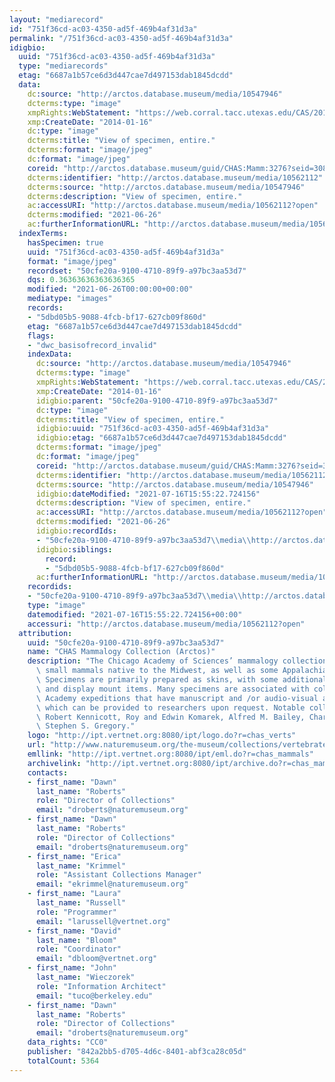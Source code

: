 ```yaml
---
layout: "mediarecord"
id: "751f36cd-ac03-4350-ad5f-469b4af31d3a"
permalink: "/751f36cd-ac03-4350-ad5f-469b4af31d3a"
idigbio:
  uuid: "751f36cd-ac03-4350-ad5f-469b4af31d3a"
  type: "mediarecords"
  etag: "6687a1b57ce6d3d447cae7d497153dab1845dcdd"
  data:
    dc:source: "http://arctos.database.museum/media/10547946"
    dcterms:type: "image"
    xmpRights:WebStatement: "https://web.corral.tacc.utexas.edu/CAS/20161217-02/jpg/chas_mamm_3276.1.jpg"
    xmp:CreateDate: "2014-01-16"
    dc:type: "image"
    dcterms:title: "View of specimen, entire."
    dcterms:format: "image/jpeg"
    dc:format: "image/jpeg"
    coreid: "http://arctos.database.museum/guid/CHAS:Mamm:3276?seid=3087471"
    dcterms:identifier: "http://arctos.database.museum/media/10562112"
    dcterms:source: "http://arctos.database.museum/media/10547946"
    dcterms:description: "View of specimen, entire."
    ac:accessURI: "http://arctos.database.museum/media/10562112?open"
    dcterms:modified: "2021-06-26"
    ac:furtherInformationURL: "http://arctos.database.museum/media/10562112"
  indexTerms:
    hasSpecimen: true
    uuid: "751f36cd-ac03-4350-ad5f-469b4af31d3a"
    format: "image/jpeg"
    recordset: "50cfe20a-9100-4710-89f9-a97bc3aa53d7"
    dqs: 0.36363636363636365
    modified: "2021-06-26T00:00:00+00:00"
    mediatype: "images"
    records:
    - "5dbd05b5-9088-4fcb-bf17-627cb09f860d"
    etag: "6687a1b57ce6d3d447cae7d497153dab1845dcdd"
    flags:
    - "dwc_basisofrecord_invalid"
    indexData:
      dc:source: "http://arctos.database.museum/media/10547946"
      dcterms:type: "image"
      xmpRights:WebStatement: "https://web.corral.tacc.utexas.edu/CAS/20161217-02/jpg/chas_mamm_3276.1.jpg"
      xmp:CreateDate: "2014-01-16"
      idigbio:parent: "50cfe20a-9100-4710-89f9-a97bc3aa53d7"
      dc:type: "image"
      dcterms:title: "View of specimen, entire."
      idigbio:uuid: "751f36cd-ac03-4350-ad5f-469b4af31d3a"
      idigbio:etag: "6687a1b57ce6d3d447cae7d497153dab1845dcdd"
      dcterms:format: "image/jpeg"
      dc:format: "image/jpeg"
      coreid: "http://arctos.database.museum/guid/CHAS:Mamm:3276?seid=3087471"
      dcterms:identifier: "http://arctos.database.museum/media/10562112"
      dcterms:source: "http://arctos.database.museum/media/10547946"
      idigbio:dateModified: "2021-07-16T15:55:22.724156"
      dcterms:description: "View of specimen, entire."
      ac:accessURI: "http://arctos.database.museum/media/10562112?open"
      dcterms:modified: "2021-06-26"
      idigbio:recordIds:
      - "50cfe20a-9100-4710-89f9-a97bc3aa53d7\\media\\http://arctos.database.museum/media/10562112"
      idigbio:siblings:
        record:
        - "5dbd05b5-9088-4fcb-bf17-627cb09f860d"
      ac:furtherInformationURL: "http://arctos.database.museum/media/10562112"
    recordids:
    - "50cfe20a-9100-4710-89f9-a97bc3aa53d7\\media\\http://arctos.database.museum/media/10562112"
    type: "image"
    datemodified: "2021-07-16T15:55:22.724156+00:00"
    accessuri: "http://arctos.database.museum/media/10562112?open"
  attribution:
    uuid: "50cfe20a-9100-4710-89f9-a97bc3aa53d7"
    name: "CHAS Mammalogy Collection (Arctos)"
    description: "The Chicago Academy of Sciences’ mammalogy collection contains mostly\
      \ small mammals native to the Midwest, as well as some Appalachian species.\
      \ Specimens are primarily prepared as skins, with some additional osteological\
      \ and display mount items. Many specimens are associated with collectors or\
      \ Academy expeditions that have manuscript and /or audio-visual archival material,\
      \ which can be provided to researchers upon request. Notable collectors include\
      \ Robert Kennicott, Roy and Edwin Komarek, Alfred M. Bailey, Charles D. Brower,\
      \ Stephen S. Gregory."
    logo: "http://ipt.vertnet.org:8080/ipt/logo.do?r=chas_verts"
    url: "http://www.naturemuseum.org/the-museum/collections/vertebrates"
    emllink: "http://ipt.vertnet.org:8080/ipt/eml.do?r=chas_mammals"
    archivelink: "http://ipt.vertnet.org:8080/ipt/archive.do?r=chas_mammals"
    contacts:
    - first_name: "Dawn"
      last_name: "Roberts"
      role: "Director of Collections"
      email: "droberts@naturemuseum.org"
    - first_name: "Dawn"
      last_name: "Roberts"
      role: "Director of Collections"
      email: "droberts@naturemuseum.org"
    - first_name: "Erica"
      last_name: "Krimmel"
      role: "Assistant Collections Manager"
      email: "ekrimmel@naturemuseum.org"
    - first_name: "Laura"
      last_name: "Russell"
      role: "Programmer"
      email: "larussell@vertnet.org"
    - first_name: "David"
      last_name: "Bloom"
      role: "Coordinator"
      email: "dbloom@vertnet.org"
    - first_name: "John"
      last_name: "Wieczorek"
      role: "Information Architect"
      email: "tuco@berkeley.edu"
    - first_name: "Dawn"
      last_name: "Roberts"
      role: "Director of Collections"
      email: "droberts@naturemuseum.org"
    data_rights: "CC0"
    publisher: "842a2bb5-d705-4d6c-8401-abf3ca28c05d"
    totalCount: 5364
---
```

